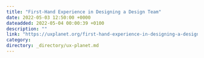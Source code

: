 ```yaml
---
title: "First-Hand Experience in Designing a Design Team"
date: 2022-05-03 12:50:00 +0000
dateadded: 2022-05-04 00:00:39 +0100
description: ""
link: "https://uxplanet.org/first-hand-experience-in-designing-a-design-team-a7fc2b35d372?source=rss----819cc2aaeee0---4"
category:
directory: _directory/ux-planet.md
---
```

